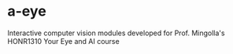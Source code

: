 # a-eye
Interactive computer vision modules developed for Prof. Mingolla's HONR1310 Your Eye and AI course
